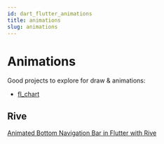 ```yaml
---
id: dart_flutter_animations
title: animations
slug: animations
---
```


# Animations

Good projects to explore for draw & animations:

- [fl_chart](https://pub.dev/packages/fl_chart)

## Rive

[Animated Bottom Navigation Bar in Flutter with Rive](https://youtu.be/AaHa7ecxX18)
